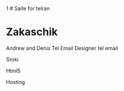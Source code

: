 1 # Saite for telran

# Zakaschik

Andrew  and Denis
Tel
Email
Designer
tel email

Sroki

Html5

Hosting